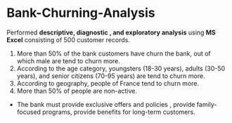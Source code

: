 # Bank-Churning-Analysis
<p>Performed <b>descriptive, diagnostic , and exploratory analysis</b> using <b>MS Excel</b> consisting of 500 customer records.</p>
<ol>
<li>More than 50% of the bank customers have churn the bank, out of which male are tend to churn more.</li>
<li>According to the age category, youngsters (18-30 years), adults (30-50 years), and senior citizens (70-95 years) are tend to churn more.</li>
<li>According to geography, people of France tend to churn more.</li>
<li>More than 50% of people are non-active.</li>
</ol>
<ul>
<li>The bank must provide exclusive offers and policies , provide family-focused programs, provide benefits for long-term customers.</li>
</ul>